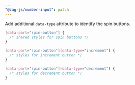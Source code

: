 ```yaml
---
"@zag-js/number-input": patch
---
```


Add additional `data-type` attribute to identify the spin buttons.

```css
[data-part="spin-button"] {
  /* shared styles for spin buttons */
}

[data-part="spin-button"][data-type="increment"] {
  /* styles for increment button */
}

[data-part="spin-button"][data-type="decrement"] {
  /* styles for decrement button */
}
```

